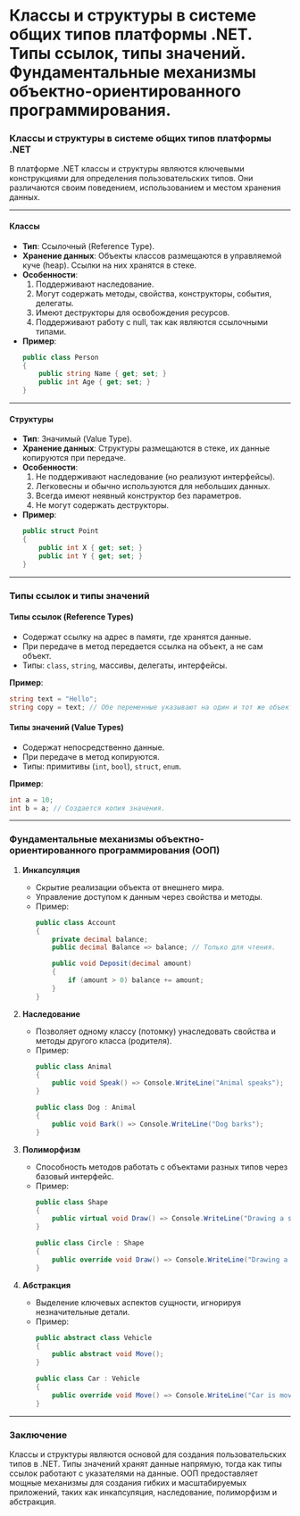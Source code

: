 # Классы и структуры в системе общих типов платформы .NET. Типы ссылок, типы значений. Фундаментальные механизмы объектно-ориентированного программирования.


### **Классы и структуры в системе общих типов платформы .NET**  
В платформе .NET классы и структуры являются ключевыми конструкциями для определения пользовательских типов. Они различаются своим поведением, использованием и местом хранения данных.

---

#### **Классы**  
- **Тип**: Ссылочный (Reference Type).  
- **Хранение данных**: Объекты классов размещаются в управляемой куче (heap). Ссылки на них хранятся в стеке.  
- **Особенности**:
  1. Поддерживают наследование.
  2. Могут содержать методы, свойства, конструкторы, события, делегаты.
  3. Имеют деструкторы для освобождения ресурсов.  
  4. Поддерживают работу с null, так как являются ссылочными типами.  
- **Пример**:
  ```csharp
  public class Person
  {
      public string Name { get; set; }
      public int Age { get; set; }
  }
  ```

---

#### **Структуры**  
- **Тип**: Значимый (Value Type).  
- **Хранение данных**: Структуры размещаются в стеке, их данные копируются при передаче.  
- **Особенности**:
  1. Не поддерживают наследование (но реализуют интерфейсы).
  2. Легковесны и обычно используются для небольших данных.
  3. Всегда имеют неявный конструктор без параметров.
  4. Не могут содержать деструкторы.  
- **Пример**:
  ```csharp
  public struct Point
  {
      public int X { get; set; }
      public int Y { get; set; }
  }
  ```

---

### **Типы ссылок и типы значений**
#### **Типы ссылок (Reference Types)**  
- Содержат ссылку на адрес в памяти, где хранятся данные.  
- При передаче в метод передается ссылка на объект, а не сам объект.  
- Типы: `class`, `string`, массивы, делегаты, интерфейсы.  

**Пример**:  
```csharp
string text = "Hello";
string copy = text; // Обе переменные указывают на один и тот же объект.
```

#### **Типы значений (Value Types)**  
- Содержат непосредственно данные.  
- При передаче в метод копируются.  
- Типы: примитивы (`int`, `bool`), `struct`, `enum`.  

**Пример**:  
```csharp
int a = 10;
int b = a; // Создается копия значения.
```

---

### **Фундаментальные механизмы объектно-ориентированного программирования (ООП)**  

1. **Инкапсуляция**  
   - Скрытие реализации объекта от внешнего мира.  
   - Управление доступом к данным через свойства и методы.  
   - Пример:
     ```csharp
     public class Account
     {
         private decimal balance;
         public decimal Balance => balance; // Только для чтения.

         public void Deposit(decimal amount)
         {
             if (amount > 0) balance += amount;
         }
     }
     ```

2. **Наследование**  
   - Позволяет одному классу (потомку) унаследовать свойства и методы другого класса (родителя).  
   - Пример:
     ```csharp
     public class Animal
     {
         public void Speak() => Console.WriteLine("Animal speaks");
     }

     public class Dog : Animal
     {
         public void Bark() => Console.WriteLine("Dog barks");
     }
     ```

3. **Полиморфизм**  
   - Способность методов работать с объектами разных типов через базовый интерфейс.  
   - Пример:
     ```csharp
     public class Shape
     {
         public virtual void Draw() => Console.WriteLine("Drawing a shape");
     }

     public class Circle : Shape
     {
         public override void Draw() => Console.WriteLine("Drawing a circle");
     }
     ```

4. **Абстракция**  
   - Выделение ключевых аспектов сущности, игнорируя незначительные детали.  
   - Пример:
     ```csharp
     public abstract class Vehicle
     {
         public abstract void Move();
     }

     public class Car : Vehicle
     {
         public override void Move() => Console.WriteLine("Car is moving");
     }
     ```

---

### **Заключение**
Классы и структуры являются основой для создания пользовательских типов в .NET. Типы значений хранят данные напрямую, тогда как типы ссылок работают с указателями на данные. ООП предоставляет мощные механизмы для создания гибких и масштабируемых приложений, таких как инкапсуляция, наследование, полиморфизм и абстракция.